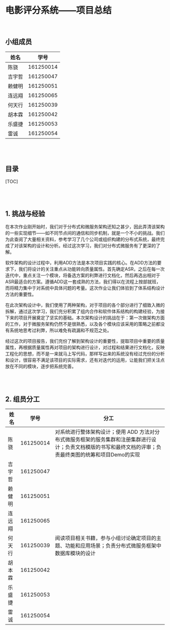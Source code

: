 # 电影评分系统——项目总结

<br/>

## 小组成员

| 姓名   | 学号      |
| ------ | --------- |
| 陈骁   | 161250014 |
| 吉宇哲 | 161250047 |
| 赖健明 | 161250051 |
| 连远翔 | 161250065 |
| 何天⾏ | 161250039 |
| 胡本霖 | 161250042 |
| 乐盛捷 | 161250053 |
| 雷诚   | 161250054 |

<br/>

<br/>

## 目录

[TOC]

<br/>

<br/>

## 1. 挑战与经验

在本次作业刚开始时，我们对于分布式和微服务架构还知之甚少，因此弄清该架构的一些实现细节——如不同节点间的通信和同步机制，就是一个不小的挑战。我们为此查阅了大量相关资料，参考学习了几个公司或组织构建的分布式系统，最终完成了对该架构的设计和分析。经过这次学习，我们对分布式微服务有了更深的了解。

软件架构的设计过程中，利用ADD方法是本次项目实践的核心。在ADD方法的要求下，我们将设计的关注重点从功能转向质量属性。首先确定ASR，之后在每一次迭代中，重点关注一个模块，将备选方案的利弊进行文档化，然后再选出相对于ASR最适合的方案。遵循ADD这一套成熟的方法，我们得以在流程上按部就班，而将精力集中于对系统中具体问题的考量。这次作业让我们体验到了体系结构设计方法的重要性。

在此次架构设计中，我们使用了两种架构，对于项目的各个部分进行了细致入微的拆解，通过这次学习，我们充分积累了组内合作和软件体系结构的构建经验，为接下来的项目开展奠定了坚实的基础。本次架构设计的挑战在于：第一次做架构方面的工作，对于微服务架构仍然不是很熟悉，以及各个模块应该采用的策略之前都没有系统地思考过利弊，所以难免有疏漏和不规范之处。

经过这次的项目报告，我们充份了解到架构设计的重要性，提取项目中重要的质量属性，再根据质量属性再对项目的架构进行设计，对过程和结果进行文档化，反映工程化的思想，而不是一来就马上写代码，那样写出来的系统没有经过充份的分析和设计，很容易不满足该项目的实际需求，还有对迭代的运用，让能我们把关注点放在不同的模块，逐步把系统完善。

<br/>

<br/>

## 2. 组员分工

| 姓名   | 学号      | 分工                                                         |
| ------ | --------- | ------------------------------------------------------------ |
| 陈骁   | 161250014 | 对系统进行整体架构设计；使用 ADD 方法对分布式微服务框架的服务集群和注册集群进行设计；负责文档模版的书写和最终文档的评审；负责最终类图的统筹和项目Demo的实现 |
| 吉宇哲 | 161250047 |                                                              |
| 赖健明 | 161250051 |                                                              |
| 连远翔 | 161250065 |                                                              |
| 何天⾏ | 161250039 | 阅读项目相关书籍，参与小组讨论确定项目的主题、功能和应用场景；负责分布式微服务框架中数据库模块的设计 |
| 胡本霖 | 161250042 |                                                              |
| 乐盛捷 | 161250053 |                                                              |
| 雷诚   | 161250054 |                                                              |
